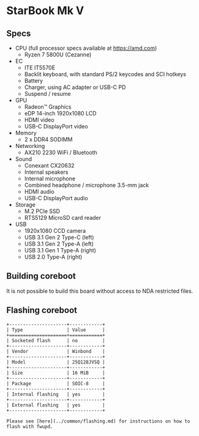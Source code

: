 # StarBook Mk V

## Specs

- CPU (full processor specs available at https://amd.com)
    - Ryzen 7 5800U (Cezanne)
- EC
    - ITE IT5570E
    - Backlit keyboard, with standard PS/2 keycodes and SCI hotkeys
    - Battery
    - Charger, using AC adapter or USB-C PD
    - Suspend / resume
- GPU
    - Radeon™ Graphics
    - eDP 14-inch 1920x1080 LCD
    - HDMI video
    - USB-C DisplayPort video
- Memory
    - 2 x DDR4 SODIMM
- Networking
    - AX210 2230 WiFi / Bluetooth
- Sound
    - Conexant CX20632
    - Internal speakers
    - Internal microphone
    - Combined headphone / microphone 3.5-mm jack
    - HDMI audio
    - USB-C DisplayPort audio
- Storage
    - M.2 PCIe SSD
    - RTS5129 MicroSD card reader
- USB
    - 1920x1080 CCD camera
    - USB 3.1 Gen 2 Type-C (left)
    - USB 3.1 Gen 2 Type-A (left)
    - USB 3.1 Gen 1 Type-A (right)
    - USB 2.0 Type-A (right)

## Building coreboot

It is not possible to build this board without access to NDA restricted files.

## Flashing coreboot

```eval_rst
+---------------------+------------+
| Type                | Value      |
+=====================+============+
| Socketed flash      | no         |
+---------------------+------------+
| Vendor              | Winbond    |
+---------------------+------------+
| Model               | 25Q128JVSQ |
+---------------------+------------+
| Size                | 16 MiB     |
+---------------------+------------+
| Package             | SOIC-8     |
+---------------------+------------+
| Internal flashing   | yes        |
+---------------------+------------+
| External flashing   | yes        |
+---------------------+------------+

Please see [here](../common/flashing.md) for instructions on how to flash with fwupd.
